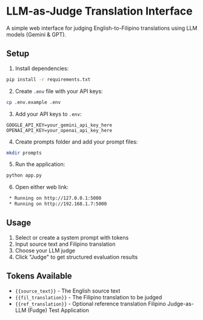 # LLM-as-Judge Translation Interface

A simple web interface for judging English-to-Filipino translations using LLM models (Gemini & GPT).

## Setup

1. Install dependencies:
```bash
pip install -r requirements.txt
```

2. Create `.env` file with your API keys:
```bash
cp .env.example .env
```

3. Add your API keys to `.env`:
```
GOOGLE_API_KEY=your_gemini_api_key_here
OPENAI_API_KEY=your_openai_api_key_here
```

4. Create prompts folder and add your prompt files:
```bash
mkdir prompts
```

5. Run the application:
```bash
python app.py
```

6. Open either web link:
```bash
 * Running on http://127.0.0.1:5000
 * Running on http://192.168.1.7:5000
```

## Usage

1. Select or create a system prompt with tokens
2. Input source text and Filipino translation
3. Choose your LLM judge
4. Click "Judge" to get structured evaluation results

## Tokens Available

- `{{source_text}}` - The English source text
- `{{fil_translation}}` - The Filipino translation to be judged
- `{{ref_translation}}` - Optional reference translation
Filipino Judge-as-LLM (Fudge) Test Application
